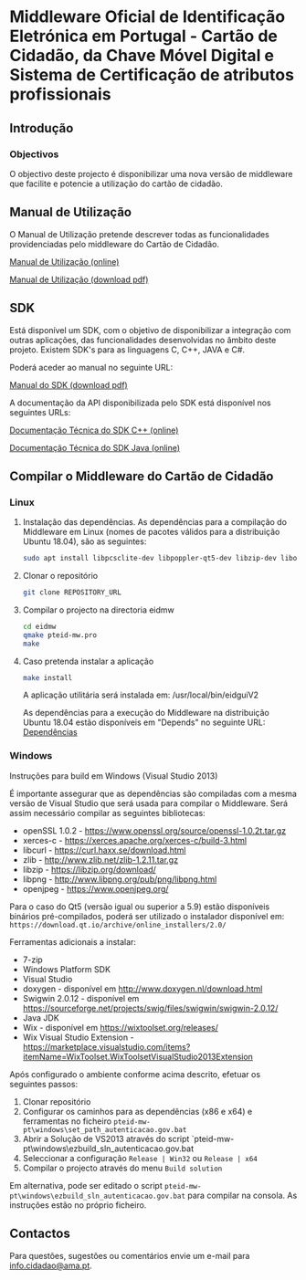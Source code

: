 # Middleware Oficial de Identificação Eletrónica em Portugal - Cartão de Cidadão, da Chave Móvel Digital e Sistema de Certificação de atributos profissionais
## Introdução
### Objectivos

O objectivo deste projecto é disponibilizar uma nova versão de middleware que facilite e potencie a utilização do cartão de cidadão.

## Manual de Utilização

O Manual de Utilização pretende descrever todas as funcionalidades providenciadas pelo middleware do Cartão de Cidadão.

[Manual de Utilização (online)](https://amagovpt.github.io/autenticacao.gov/user_manual.html)

[Manual de Utilização (download pdf)](docs/Manual_de_Utilizacao_v3.pdf)

## SDK

Está disponível um SDK, com o objetivo de disponibilizar a integração com outras aplicações, das funcionalidades desenvolvidas no âmbito deste projeto.
Existem SDK's para as linguagens C, C++, JAVA e C#.

Poderá aceder ao manual no seguinte URL:

[Manual do SDK (download pdf)](docs/Manual_de_SDK.pdf)

A documentação da API disponibilizada pelo SDK está disponível nos seguintes URLs:


[Documentação Técnica do SDK C++ (online)](https://amagovpt.github.io/autenticacao.gov/sdk/cpp/)

[Documentação Técnica do SDK Java (online)](https://amagovpt.github.io/autenticacao.gov/sdk/java/)

## Compilar o Middleware do Cartão de Cidadão

### Linux

1. Instalação das dependências.
   As dependências para a compilação do Middleware em Linux (nomes de pacotes válidos para a distribuição Ubuntu 18.04), são as seguintes:

   ```bash
   sudo apt install libpcsclite-dev libpoppler-qt5-dev libzip-dev libopenjp2-7-dev libpng-dev openjdk-8-jdk qtbase5-dev qt5-qmake qtbase5-private-dev qt5-default qtdeclarative5-dev qtquickcontrols2-5-dev qml-module-qtquick-controls2 libssl1.0-dev libxerces-c-dev libxml-security-c-dev swig libcurl4-nss-dev libnsspem
   ```

2. Clonar o repositório

   ```bash
   git clone REPOSITORY_URL
   ```

3. Compilar o projecto na directoria eidmw

   ```bash
   cd eidmw
   qmake pteid-mw.pro
   make
   ```

4. Caso pretenda instalar a aplicação

   ```bash
   make install
   ```

   A aplicação utilitária será instalada em: /usr/local/bin/eidguiV2

   As dependências para a execução do Middleware na distribuição Ubuntu 18.04 estão disponíveis em "Depends" no seguinte URL: [Dependências](pteid-mw-pt/_src/eidmw/debian/control)


### Windows

Instruções para build em Windows (Visual Studio 2013)

É importante assegurar que as dependências são compiladas com a mesma versão de Visual Studio que será usada para compilar o Middleware.
Será assim necessário compilar as seguintes bibliotecas:

- openSSL 1.0.2 - https://www.openssl.org/source/openssl-1.0.2t.tar.gz
- xerces-c - https://xerces.apache.org/xerces-c/build-3.html
- libcurl - https://curl.haxx.se/download.html
- zlib - http://www.zlib.net/zlib-1.2.11.tar.gz
- libzip - https://libzip.org/download/
- libpng - http://www.libpng.org/pub/png/libpng.html
- openjpeg - https://www.openjpeg.org/

Para o caso do Qt5 (versão igual ou superior a 5.9) estão disponíveis binários pré-compilados, poderá ser utilizado o instalador disponível em:  `https://download.qt.io/archive/online_installers/2.0/`

Ferramentas adicionais a instalar:

- 7-zip
- Windows Platform SDK
- Visual Studio
- doxygen - disponível em http://www.doxygen.nl/download.html
- Swigwin 2.0.12 - disponível em  https://sourceforge.net/projects/swig/files/swigwin/swigwin-2.0.12/
- Java JDK
- Wix - disponível em https://wixtoolset.org/releases/
- Wix Visual Studio Extension - https://marketplace.visualstudio.com/items?itemName=WixToolset.WixToolsetVisualStudio2013Extension


Após configurado o ambiente conforme acima descrito, efetuar os seguintes passos:

1. Clonar repositório
2. Configurar os caminhos para as dependências (x86 e x64) e ferramentas no ficheiro `pteid-mw-pt\windows\set_path_autenticacao.gov.bat`
3. Abrir a Solução de VS2013 através do script `pteid-mw-pt\windows\ezbuild_sln_autenticacao.gov.bat
4. Seleccionar a configuração `Release | Win32` ou `Release | x64`
5. Compilar o projecto através do menu `Build solution`

Em alternativa, pode ser editado o script `pteid-mw-pt\windows\ezbuild_sln_autenticacao.gov.bat` para compilar na consola. As instruções estão no próprio ficheiro.

## Contactos
Para questões, sugestões ou comentários envie um e-mail para info.cidadao@ama.pt.

